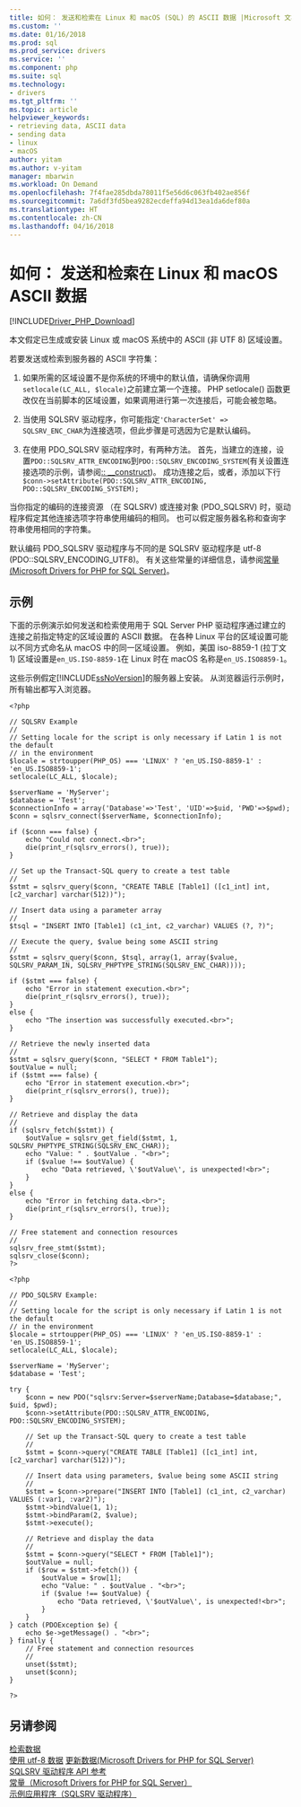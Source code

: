 ```yaml
---
title: 如何： 发送和检索在 Linux 和 macOS (SQL) 的 ASCII 数据 |Microsoft 文档
ms.custom: ''
ms.date: 01/16/2018
ms.prod: sql
ms.prod_service: drivers
ms.service: ''
ms.component: php
ms.suite: sql
ms.technology:
- drivers
ms.tgt_pltfrm: ''
ms.topic: article
helpviewer_keywords:
- retrieving data, ASCII data
- sending data
- linux
- macOS
author: yitam
ms.author: v-yitam
manager: mbarwin
ms.workload: On Demand
ms.openlocfilehash: 7f4fae285dbda78011f5e56d6c063fb402ae856f
ms.sourcegitcommit: 7a6df3fd5bea9282ecdeffa94d13ea1da6def80a
ms.translationtype: HT
ms.contentlocale: zh-CN
ms.lasthandoff: 04/16/2018
---
```

# <a name="how-to-send-and-retrieve-ascii-data-in-linux-and-macos"></a>如何： 发送和检索在 Linux 和 macOS ASCII 数据 
[!INCLUDE[Driver_PHP_Download](../../includes/driver_php_download.md)]

本文假定已生成或安装 Linux 或 macOS 系统中的 ASCII (非 UTF 8) 区域设置。 

若要发送或检索到服务器的 ASCII 字符集：  

1.  如果所需的区域设置不是你系统的环境中的默认值，请确保你调用`setlocale(LC_ALL, $locale)`之前建立第一个连接。 PHP setlocale() 函数更改仅在当前脚本的区域设置，如果调用进行第一次连接后，可能会被忽略。
 
2.  当使用 SQLSRV 驱动程序，你可能指定`'CharacterSet' => SQLSRV_ENC_CHAR`为连接选项，但此步骤是可选因为它是默认编码。

3.  在使用 PDO_SQLSRV 驱动程序时，有两种方法。 首先，当建立的连接，设置`PDO::SQLSRV_ATTR_ENCODING`到`PDO::SQLSRV_ENCODING_SYSTEM`(有关设置连接选项的示例，请参阅[:: __construct](../../connect/php/pdo-construct.md))。 成功连接之后，或者，添加以下行 `$conn->setAttribute(PDO::SQLSRV_ATTR_ENCODING, PDO::SQLSRV_ENCODING_SYSTEM);` 
  
当你指定的编码的连接资源 （在 SQLSRV) 或连接对象 (PDO_SQLSRV) 时，驱动程序假定其他连接选项字符串使用编码的相同。 也可以假定服务器名称和查询字符串使用相同的字符集。  
  
默认编码 PDO_SQLSRV 驱动程序与不同的是 SQLSRV 驱动程序是 utf-8 (PDO::SQLSRV_ENCODING_UTF8)。 有关这些常量的详细信息，请参阅[常量&#40;Microsoft Drivers for PHP for SQL Server&#41;](../../connect/php/constants-microsoft-drivers-for-php-for-sql-server.md)。 
  
## <a name="example"></a>示例  
下面的示例演示如何发送和检索使用用于 SQL Server PHP 驱动程序通过建立的连接之前指定特定的区域设置的 ASCII 数据。 在各种 Linux 平台的区域设置可能以不同方式命名从 macOS 中的同一区域设置。 例如，美国 iso-8859-1 (拉丁文 1) 区域设置是`en_US.ISO-8859-1`在 Linux 时在 macOS 名称是`en_US.ISO8859-1`。
  
这些示例假定[!INCLUDE[ssNoVersion](../../includes/ssnoversion_md.md)]的服务器上安装。 从浏览器运行示例时，所有输出都写入浏览器。  
  
```  
<?php  
  
// SQLSRV Example
//
// Setting locale for the script is only necessary if Latin 1 is not the default 
// in the environment
$locale = strtoupper(PHP_OS) === 'LINUX' ? 'en_US.ISO-8859-1' : 'en_US.ISO8859-1';
setlocale(LC_ALL, $locale);
        
$serverName = 'MyServer';
$database = 'Test';
$connectionInfo = array('Database'=>'Test', 'UID'=>$uid, 'PWD'=>$pwd);
$conn = sqlsrv_connect($serverName, $connectionInfo);
  
if ($conn === false) {
    echo "Could not connect.<br>";  
    die(print_r(sqlsrv_errors(), true));
}  
  
// Set up the Transact-SQL query to create a test table
//   
$stmt = sqlsrv_query($conn, "CREATE TABLE [Table1] ([c1_int] int, [c2_varchar] varchar(512))");

// Insert data using a parameter array 
//
$tsql = "INSERT INTO [Table1] (c1_int, c2_varchar) VALUES (?, ?)";
  
// Execute the query, $value being some ASCII string
//   
$stmt = sqlsrv_query($conn, $tsql, array(1, array($value, SQLSRV_PARAM_IN, SQLSRV_PHPTYPE_STRING(SQLSRV_ENC_CHAR))));
  
if ($stmt === false) {
    echo "Error in statement execution.<br>";  
    die(print_r(sqlsrv_errors(), true));  
}  
else {  
    echo "The insertion was successfully executed.<br>";  
}  
  
// Retrieve the newly inserted data
//   
$stmt = sqlsrv_query($conn, "SELECT * FROM Table1");
$outValue = null;  
if ($stmt === false) {  
    echo "Error in statement execution.<br>";  
    die(print_r(sqlsrv_errors(), true));  
}  
  
// Retrieve and display the data
//   
if (sqlsrv_fetch($stmt)) {  
    $outValue = sqlsrv_get_field($stmt, 1, SQLSRV_PHPTYPE_STRING(SQLSRV_ENC_CHAR));
    echo "Value: " . $outValue . "<br>";
    if ($value !== $outValue) {
        echo "Data retrieved, \'$outValue\', is unexpected!<br>";
    }
}  
else {  
    echo "Error in fetching data.<br>";  
    die(print_r(sqlsrv_errors(), true));  
}  

// Free statement and connection resources
//   
sqlsrv_free_stmt($stmt);  
sqlsrv_close($conn);  
?>  
```  
  
```
<?php  
  
// PDO_SQLSRV Example:
//
// Setting locale for the script is only necessary if Latin 1 is not the default 
// in the environment
$locale = strtoupper(PHP_OS) === 'LINUX' ? 'en_US.ISO-8859-1' : 'en_US.ISO8859-1';
setlocale(LC_ALL, $locale);
        
$serverName = 'MyServer';
$database = 'Test';

try {
    $conn = new PDO("sqlsrv:Server=$serverName;Database=$database;", $uid, $pwd);
    $conn->setAttribute(PDO::SQLSRV_ATTR_ENCODING, PDO::SQLSRV_ENCODING_SYSTEM);
    
    // Set up the Transact-SQL query to create a test table
    //   
    $stmt = $conn->query("CREATE TABLE [Table1] ([c1_int] int, [c2_varchar] varchar(512))");
    
    // Insert data using parameters, $value being some ASCII string
    //
    $stmt = $conn->prepare("INSERT INTO [Table1] (c1_int, c2_varchar) VALUES (:var1, :var2)");
    $stmt->bindValue(1, 1);
    $stmt->bindParam(2, $value);
    $stmt->execute();
    
    // Retrieve and display the data
    //
    $stmt = $conn->query("SELECT * FROM [Table1]");
    $outValue = null;
    if ($row = $stmt->fetch()) {
        $outValue = $row[1];
        echo "Value: " . $outValue . "<br>";
        if ($value !== $outValue) {
            echo "Data retrieved, \'$outValue\', is unexpected!<br>";
        }
    }
} catch (PDOException $e) {
    echo $e->getMessage() . "<br>";
} finally {
    // Free statement and connection resources
    //
    unset($stmt);
    unset($conn);
}

?>  
```  

## <a name="see-also"></a>另请参阅  
[检索数据](../../connect/php/retrieving-data.md)  
[使用 utf-8 数据](../../connect/php/how-to-send-and-retrieve-utf-8-data-using-built-in-utf-8-support.md)
[更新数据&#40;Microsoft Drivers for PHP for SQL Server&#41;](../../connect/php/updating-data-microsoft-drivers-for-php-for-sql-server.md)  
[SQLSRV 驱动程序 API 参考](../../connect/php/sqlsrv-driver-api-reference.md)  
[常量（Microsoft Drivers for PHP for SQL Server）](../../connect/php/constants-microsoft-drivers-for-php-for-sql-server.md)  
[示例应用程序（SQLSRV 驱动程序）](../../connect/php/example-application-sqlsrv-driver.md)  
  
